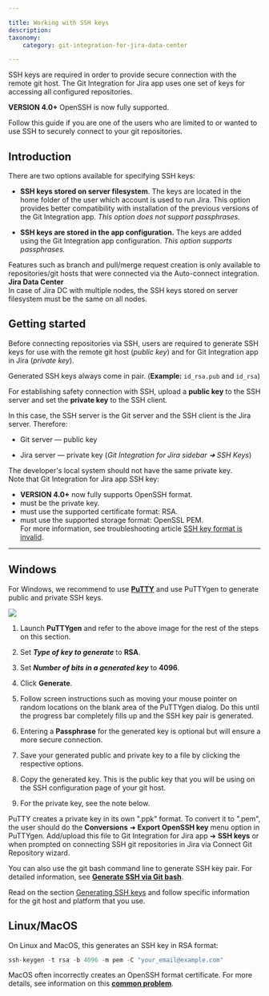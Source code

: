 ```yaml
---

title: Working with SSH keys
description:
taxonomy:
    category: git-integration-for-jira-data-center

---
```

SSH keys are required in order to provide secure connection with the remote git host. The Git Integration for Jira app uses one set of keys for accessing all configured repositories.

<div class="bbb-callout bbb--info">
    <div class="irow">
    <div class="ilogobox">
        <span class="logoimg"></span>
    </div>
    <div class="imsgbox">
        <b>VERSION 4.0+</b> OpenSSH is now fully supported.
    </div>
    </div>
</div>



Follow this guide if you are one of the users who are limited to or wanted to use SSH to securely connect to your git repositories.

## Introduction

There are two options available for specifying SSH keys:

*   **SSH keys stored on server filesystem**. The keys are located in the home folder of the user which account is used to run Jira. This option provides better compatibility with installation of the previous versions of the Git Integration app. _This option does not support passphrases._

*   **SSH keys are stored in the app configuration.** The keys are added using the Git Integration app configuration. _This option supports passphrases._

<div class="bbb-callout bbb--note">
  <div class="irow">
    <div class="ilogobox">
      <span class="logoimg"></span>
    </div>
    <div class="imsgbox">
      Features such as branch and pull/merge request creation is only available to repositories/git hosts that were connected via the Auto-connect integration.
    </div>
  </div>
</div>

<div class="bbb-callout bbb--tip">
  <div class="irow">
    <div class="ilogobox">
      <span class="logoimg"></span>
    </div>
    <div class="imsgbox">
      <b>Jira Data Center</b><br>
      In case of Jira DC with multiple nodes, the SSH keys stored on server filesystem must be the same on all nodes.
    </div>
  </div>
</div>

## Getting started

Before connecting repositories via SSH, users are required to generate SSH keys for use with the remote git host (_public key_) and for Git Integration app in Jira (_private key_).

Generated SSH keys always come in pair. (**Example:** `id_rsa.pub` and `id_rsa`)

For establishing safety connection with SSH, upload a **public key** to the SSH server and set the **private key** to the SSH client.

In this case, the SSH server is the Git server and the SSH client is the Jira server. Therefore:

*   Git server — public key

*   Jira server — private key (_Git Integration for Jira sidebar ➜ SSH Keys_)

<div class="bbb-callout bbb--alert">
  <div class="irow">
    <div class="ilogobox">
      <span class="logoimg"></span>
    </div>
    <div class="imsgbox">
      The developer's local system should not have the same private key.
    </div>
  </div>
</div>

<div class="bbb-callout bbb--note">
  <div class="irow">
    <div class="ilogobox">
      <span class="logoimg"></span>
    </div>
    <div class="imsgbox">
        Note that Git Integration for Jira app SSH key:
        <ul>
          <li><b>VERSION 4.0+</b> now fully supports OpenSSH format.</li>
          <li>must be the private key.</li>
          <li>must use the supported certificate format: RSA.</li>
          <li>must use the supported storage format: OpenSSL PEM.</li>
        </li>
        For more information, see troubleshooting article <a href='/git-intengration-for-jira-self-managed/SSH-key-file-format-is-invalid'>SSH key format is invalid</a>.
    </div>
  </div>
</div>

* * *

## Windows

For Windows, we recommend to use [**PuTTY**](https://www.putty.org/) and use PuTTYgen to generate public and private SSH keys.

![](https://bigbrassband.atlassian.net/wiki/download/thumbnails/1930396577/puttygen-key-dlg.png?version=1&modificationDate=1630642799929&cacheVersion=1&api=v2&width=442&height=434)

1. Launch **PuTTYgen** and refer to the above image for the rest of the steps on this section.

2. Set _**Type of key to generate**_ to **RSA**.

3. Set _**Number of bits in a generated key**_ to **4096**.

4. Click **Generate**.

5. Follow screen instructions such as moving your mouse pointer on random locations on the blank area of the PuTTYgen dialog. Do this until the progress bar completely fills up and the SSH key pair is generated.

6. Entering a **Passphrase** for the generated key is optional but will ensure a more secure connection.

7. Save your generated public and private key to a file by clicking the respective options.

8. Copy the generated key. This is the public key that you will be using on the SSH configuration page of your git host.

9. For the private key, see the note below.

<div class="bbb-callout bbb--note">
    <div class="irow">
    <div class="ilogobox">
        <span class="logoimg"></span>
    </div>
    <div class="imsgbox">
        PuTTY creates a private key in its own ".ppk" format. To convert it to ".pem", the user should do the <b>Conversions</b> ➜ <b>Export OpenSSH key</b> menu option in PuTTYgen. Add/upload this file to Git Integration for Jira app ➜ <b>SSH keys</b> or when prompted on connecting SSH git repositories in Jira via Connect Git Repository wizard.
    </div>
    </div>
</div>

You can also use the git bash command line to generate SSH key pair. For detailed information, see [**Generate SSH via Git bash**](https://git-scm.com/book/en/v2/Git-on-the-Server-Generating-Your-SSH-Public-Key).

Read on the section [Generating SSH keys](/git-integration-for-jira-self-managed/generating-ssh-keys) and follow specific information for the git host and platform that you use.

## Linux/MacOS

On Linux and MacOS, this generates an SSH key in RSA format:

```java
ssh-keygen -t rsa -b 4096 -m pem -C "your_email@example.com"
```

MacOS often incorrectly creates an OpenSSH format certificate. For more details, see information on this [**common problem**](https://serverfault.com/questions/939909/ssh-keygen-does-not-create-rsa-private-key).

